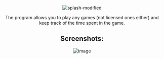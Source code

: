 <div align="center">
  
![splash-modified](https://github.com/repozen/GameTally/assets/111631956/f6000204-3961-4e34-8989-c81562350556)

The program allows you to play any games (not licensed ones either) and keep track of the time spent in the game.

## Screenshots:

![image](https://github.com/repozen/GameTally/assets/111631956/e5e4a6ae-b2b7-4b5d-aa25-03182bb01568)
</div>
